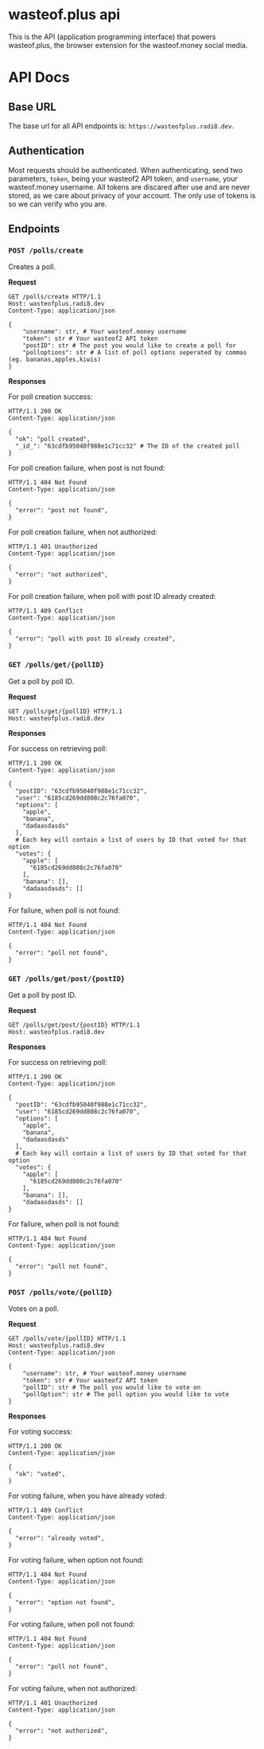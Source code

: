 # wasteof.plus api

This is the API (application programming interface) that powers wasteof.plus, the browser extension for the wasteof.money social media.

# API Docs

## Base URL

The base url for all API endpoints is: `https://wasteofplus.radi8.dev`.

## Authentication

Most requests should be authenticated. When authenticating, send two parameters, `token`, being your wasteof2 API token, and `username`, your wasteof.money username. All tokens are discared after use and are never stored, as we care about privacy of your account. The only use of tokens is so we can verify who you are.

## Endpoints

### `POST /polls/create`

Creates a poll.

**Request**

```http
GET /polls/create HTTP/1.1
Host: wasteofplus.radi8.dev
Content-Type: application/json

{
    "username": str, # Your wasteof.money username
    "token": str # Your wasteof2 API token
    "postID": str # The post you would like to create a poll for
    "polloptions": str # A list of poll options seperated by commas (eg. bananas,apples,kiwis)
}
```

**Responses**

For poll creation success:

```http
HTTP/1.1 200 OK
Content-Type: application/json

{
  "ok": "poll created",
  "_id_": "63cdfb95040f988e1c71cc32" # The ID of the created poll
}
```

For poll creation failure, when post is not found:

```http
HTTP/1.1 404 Not Found
Content-Type: application/json

{
  "error": "post not found",
}
```

For poll creation failure, when not authorized:

```http
HTTP/1.1 401 Unauthorized
Content-Type: application/json

{
  "error": "not authorized",
}
```

For poll creation failure, when poll with post ID already created:

```http
HTTP/1.1 409 Conflict
Content-Type: application/json

{
  "error": "poll with post ID already created",
}
```

### `GET /polls/get/{pollID}`

Get a poll by poll ID.

**Request**

```http
GET /polls/get/{pollID} HTTP/1.1
Host: wasteofplus.radi8.dev
```

**Responses**

For success on retrieving poll:

```http
HTTP/1.1 200 OK
Content-Type: application/json

{
  "postID": "63cdfb95040f988e1c71cc32",
  "user": "6185cd269dd808c2c76fa070",
  "options": [
    "apple",
    "banana",
    "dadaasdasds"
  ],
  # Each key will contain a list of users by ID that voted for that option
  "votes": { 
    "apple": [
      "6185cd269dd808c2c76fa070"
    ],
    "banana": [],
    "dadaasdasds": []
}
```

For failure, when poll is not found:

```http
HTTP/1.1 404 Not Found
Content-Type: application/json

{
  "error": "poll not found",
}
```

### `GET /polls/get/post/{postID}`

Get a poll by post ID.

**Request**

```http
GET /polls/get/post/{postID} HTTP/1.1
Host: wasteofplus.radi8.dev
```

**Responses**

For success on retrieving poll:

```http
HTTP/1.1 200 OK
Content-Type: application/json

{
  "postID": "63cdfb95040f988e1c71cc32",
  "user": "6185cd269dd808c2c76fa070",
  "options": [
    "apple",
    "banana",
    "dadaasdasds"
  ],
  # Each key will contain a list of users by ID that voted for that option
  "votes": { 
    "apple": [
      "6185cd269dd808c2c76fa070"
    ],
    "banana": [],
    "dadaasdasds": []
}
```

For failure, when poll is not found:

```http
HTTP/1.1 404 Not Found
Content-Type: application/json

{
  "error": "poll not found",
}
```

### `POST /polls/vote/{pollID}`

Votes on a poll.

**Request**

```http
GET /polls/vote/{pollID} HTTP/1.1
Host: wasteofplus.radi8.dev
Content-Type: application/json

{
    "username": str, # Your wasteof.money username
    "token": str # Your wasteof2 API token
    "pollID": str # The poll you would like to vote on
    "pollOption": str # The poll option you would like to vote
}
```

**Responses**

For voting success:

```http
HTTP/1.1 200 OK
Content-Type: application/json

{
  "ok": "voted",
}
```

For voting failure, when you have already voted:

```http
HTTP/1.1 409 Conflict
Content-Type: application/json

{
  "error": "already voted",
}
```

For voting failure, when option not found:

```http
HTTP/1.1 404 Not Found
Content-Type: application/json

{
  "error": "option not found",
}
```

For voting failure, when poll not found:

```http
HTTP/1.1 404 Not Found
Content-Type: application/json

{
  "error": "poll not found",
}
```

For voting failure, when not authorized:

```http
HTTP/1.1 401 Unauthorized
Content-Type: application/json

{
  "error": "not authorized",
}
```